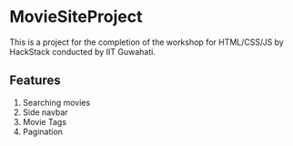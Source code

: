 # MovieSiteProject

This is a project for the completion of the workshop for HTML/CSS/JS by HackStack conducted by IIT Guwahati.

## Features

1. Searching movies
2. Side navbar
3. Movie Tags
4. Pagination
